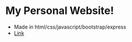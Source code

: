 # My Personal Website!
* Made in html/css/javascript/bootstrap/express
* [Link](stanley-wu.herokuapp.com)
